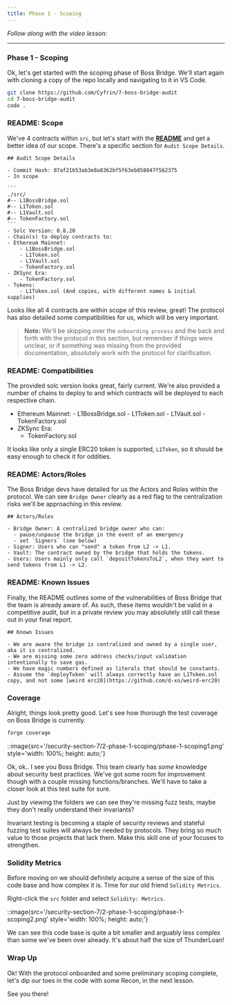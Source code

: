 ```yaml
---
title: Phase 1 - Scoping
---
```


_Follow along with the video lesson:_

---

### Phase 1 - Scoping

Ok, let's get started with the scoping phase of Boss Bridge. We'll start again with cloning a copy of the repo locally and navigating to it in VS Code.

```bash
git clone https://github.com/Cyfrin/7-boss-bridge-audit
cd 7-boss-bridge-audit
code .
```

### README: Scope

We've 4 contracts within `src`, but let's start with the [**README**](https://github.com/Cyfrin/7-boss-bridge-audit/blob/main/README.md) and get a better idea of our scope. There's a specific section for `Audit Scope Details`.

    ## Audit Scope Details

    - Commit Hash: 07af21653ab3e8a8362bf5f63eb058047f562375
    - In scope

    ```
    ./src/
    #-- L1BossBridge.sol
    #-- L1Token.sol
    #-- L1Vault.sol
    #-- TokenFactory.sol
    ```
    - Solc Version: 0.8.20
    - Chain(s) to deploy contracts to:
    - Ethereum Mainnet:
        - L1BossBridge.sol
        - L1Token.sol
        - L1Vault.sol
        - TokenFactory.sol
    - ZKSync Era:
        - TokenFactory.sol
    - Tokens:
        - L1Token.sol (And copies, with different names & initial supplies)

Looks like all 4 contracts are within scope of this review, great! The protocol has also detailed some compatibilities for us, which will be very important.

> **Note:** We'll be skipping over the `onboarding process` and the back and forth with the protocol in this section, but remember if things were unclear, or if something was missing from the provided documentation, absolutely work with the protocol for clarification.

### README: Compatibilities

The provided solc version looks great, fairly current. We're also provided a number of chains to deploy to and which contracts will be deployed to each respective chain.

- Ethereum Mainnet: - L1BossBridge.sol - L1Token.sol - L1Vault.sol - TokenFactory.sol
- ZKSync Era:
  - TokenFactory.sol

It looks like only a single ERC20 token is supported, `L1Token`, so it should be easy enough to check it for oddities.

### README: Actors/Roles

The Boss Bridge devs have detailed for us the Actors and Roles within the protocol. We can see `Bridge Owner` clearly as a red flag to the centralization risks we'll be approaching in this review.

```
## Actors/Roles

- Bridge Owner: A centralized bridge owner who can:
  - pause/unpause the bridge in the event of an emergency
  - set `Signers` (see below)
- Signer: Users who can "send" a token from L2 -> L1.
- Vault: The contract owned by the bridge that holds the tokens.
- Users: Users mainly only call `depositTokensToL2`, when they want to send tokens from L1 -> L2.
```

### README: Known Issues

Finally, the README outlines some of the vulnerabilities of Boss Bridge that the team is already aware of. As such, these items wouldn't be valid in a competitive audit, but in a private review you may absolutely still call these out in your final report.

```
## Known Issues

- We are aware the bridge is centralized and owned by a single user, aka it is centralized.
- We are missing some zero address checks/input validation intentionally to save gas.
- We have magic numbers defined as literals that should be constants.
- Assume the `deployToken` will always correctly have an L1Token.sol copy, and not some [weird erc20](https://github.com/d-xo/weird-erc20)
```

### Coverage

Alright, things look pretty good. Let's see how thorough the test coverage on Boss Bridge is currently.

```bash
forge coverage
```

::image{src='/security-section-7/2-phase-1-scoping/phase-1-scoping1.png' style='width: 100%; height: auto;'}

Ok, ok.. I see you Boss Bridge. This team clearly has _some_ knowledge about security best practices. We've got some room for improvement though with a couple missing functions/branches. We'll have to take a closer look at this test suite for sure.

Just by viewing the folders we can see they're missing fuzz tests, maybe they don't really understand their invariants?

Invariant testing is becoming a staple of security reviews and stateful fuzzing test suites will always be needed by protocols. They bring so much value to those projects that lack them. Make this skill one of your focuses to strengthen.

### Solidity Metrics

Before moving on we should definitely acquire a sense of the size of this code base and how complex it is. Time for our old friend `Solidity Metrics`.

Right-click the `src` folder and select `Solidity: Metrics`.

::image{src='/security-section-7/2-phase-1-scoping/phase-1-scoping2.png' style='width: 100%; height: auto;'}

We can see this code base is quite a bit smaller and arguably less complex than some we've been over already. It's about half the size of ThunderLoan!

### Wrap Up

Ok! With the protocol onboarded and some preliminary scoping complete, let's dip our toes in the code with some Recon, in the next lesson.

See you there!
